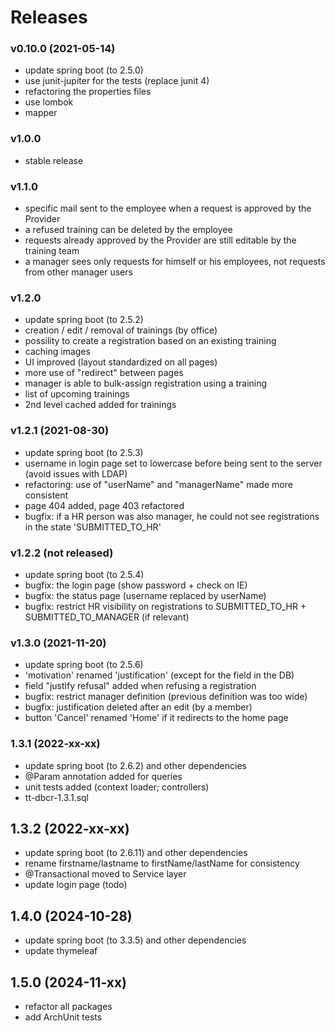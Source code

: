 # Releases

### v0.10.0 (2021-05-14)

- update spring boot (to 2.5.0)
- use junit-jupiter for the tests (replace junit 4)
- refactoring the properties files
- use lombok
- mapper

### v1.0.0

- stable release

### v1.1.0

- specific mail sent to the employee when a request is approved by the Provider
- a refused training can be deleted by the employee
- requests already approved by the Provider are still editable by the training team
- a manager sees only requests for himself or his employees, not requests from other manager users

### v1.2.0

- update spring boot (to 2.5.2)
- creation / edit / removal of trainings (by office)
- possility to create a registration based on an existing training
- caching images
- UI improved (layout standardized on all pages)
- more use of "redirect" between pages
- manager is able to bulk-assign registration using a training
- list of upcoming trainings
- 2nd level cached added for trainings

### v1.2.1 (2021-08-30)

- update spring boot (to 2.5.3)
- username in login page set to lowercase before being sent to the server (avoid issues with LDAP)
- refactoring: use of "userName" and "managerName" made more consistent
- page 404 added, page 403 refactored
- bugfix: if a HR person was also manager, he could not see registrations in the state 'SUBMITTED_TO_HR'

### v1.2.2 (not released)

- update spring boot (to 2.5.4)
- bugfix: the login page (show password + check on IE)
- bugfix: the status page (username replaced by userName)
- bugfix: restrict HR visibility on registrations to SUBMITTED_TO_HR + SUBMITTED_TO_MANAGER (if relevant)

### v1.3.0 (2021-11-20)

- update spring boot (to 2.5.6) 
- 'motivation' renamed 'justification' (except for the field in the DB)
- field "justify refusal" added when refusing a registration
- bugfix: restrict manager definition (previous definition was too wide)
- bugfix: justification deleted after an edit (by a member)
- button 'Cancel' renamed 'Home' if it redirects to the home page

### 1.3.1 (2022-xx-xx)

- update spring boot (to 2.6.2) and other dependencies
- @Param annotation added for queries
- unit tests added (context loader; controllers)
- tt-dbcr-1.3.1.sql

## 1.3.2 (2022-xx-xx)

- update spring boot (to 2.6.11) and other dependencies
- rename firstname/lastname to firstName/lastName for consistency
- @Transactional moved to Service layer
- update login page (todo)

## 1.4.0 (2024-10-28)
- update spring boot (to 3.3.5) and other dependencies
- update thymeleaf

## 1.5.0 (2024-11-xx)
- refactor all packages
- add ArchUnit tests
